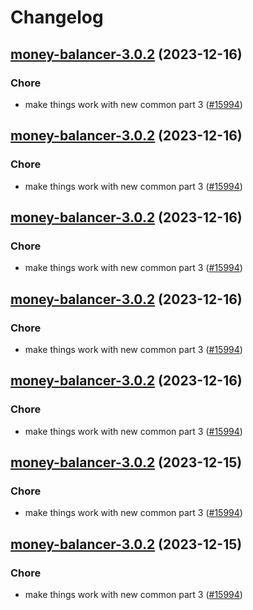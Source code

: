 # Changelog



## [money-balancer-3.0.2](https://github.com/truecharts/charts/compare/money-balancer-2.0.12...money-balancer-3.0.2) (2023-12-16)

### Chore

- make things work with new common part 3 ([#15994](https://github.com/truecharts/charts/issues/15994))
  
  


## [money-balancer-3.0.2](https://github.com/truecharts/charts/compare/money-balancer-2.0.12...money-balancer-3.0.2) (2023-12-16)

### Chore

- make things work with new common part 3 ([#15994](https://github.com/truecharts/charts/issues/15994))
  
  


## [money-balancer-3.0.2](https://github.com/truecharts/charts/compare/money-balancer-2.0.12...money-balancer-3.0.2) (2023-12-16)

### Chore

- make things work with new common part 3 ([#15994](https://github.com/truecharts/charts/issues/15994))
  
  


## [money-balancer-3.0.2](https://github.com/truecharts/charts/compare/money-balancer-2.0.12...money-balancer-3.0.2) (2023-12-16)

### Chore

- make things work with new common part 3 ([#15994](https://github.com/truecharts/charts/issues/15994))
  
  


## [money-balancer-3.0.2](https://github.com/truecharts/charts/compare/money-balancer-2.0.12...money-balancer-3.0.2) (2023-12-16)

### Chore

- make things work with new common part 3 ([#15994](https://github.com/truecharts/charts/issues/15994))
  
  


## [money-balancer-3.0.2](https://github.com/truecharts/charts/compare/money-balancer-2.0.12...money-balancer-3.0.2) (2023-12-15)

### Chore

- make things work with new common part 3 ([#15994](https://github.com/truecharts/charts/issues/15994))
  
  


## [money-balancer-3.0.2](https://github.com/truecharts/charts/compare/money-balancer-2.0.12...money-balancer-3.0.2) (2023-12-15)

### Chore

- make things work with new common part 3 ([#15994](https://github.com/truecharts/charts/issues/15994))
  
  